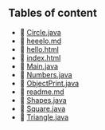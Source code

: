 ## Tables of content
- 🤣 [Circle.java](./Circle.java)
- 🤣 [heeelo.md](./heeelo.md)
- 🤣 [hello.html](./hello.html)
- 🤣 [index.html](./index.html)
- 🤣 [Main.java](./Main.java)
- 🤣 [Numbers.java](./Numbers.java)
- 🤣 [ObjectPrint.java](./ObjectPrint.java)
- 🤣 [readme.md](./readme.md)
- 🤣 [Shapes.java](./Shapes.java)
- 🤣 [Square.java](./Square.java)
- 🤣 [Triangle.java](./Triangle.java)
